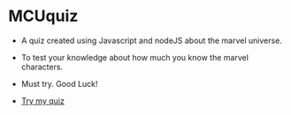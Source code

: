 # MCUquiz
* A quiz created using Javascript and nodeJS about the marvel universe.

* To test your knowledge about how much you know the marvel characters.

* Must try. Good Luck!

* [Try my quiz](https://repl.it/@SakshamAk/My-Quiz?embed=1&output=1#index.js)
